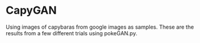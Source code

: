 # CapyGAN

Using images of capybaras from google images as samples. These are the results from a few different trials using pokeGAN.py.
